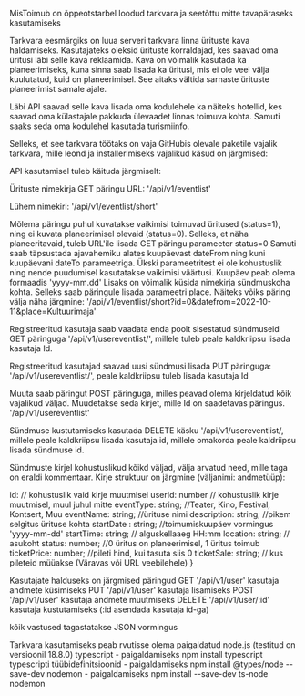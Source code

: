 MisToimub on õppeotstarbel loodud tarkvara ja seetõttu mitte tavapäraseks kasutamiseks

Tarkvara eesmärgiks on luua serveri tarkvara linna ürituste kava haldamiseks.
Kasutajateks oleksid ürituste korraldajad, kes saavad oma üritusi läbi selle kava reklaamida.
Kava on võimalik kasutada ka planeerimiseks, kuna sinna saab lisada ka üritusi, mis ei ole
veel välja kuulutatud, kuid on planeerimisel. See aitaks vältida sarnaste ürituste planeerimist
samale ajale.

Läbi API saavad selle kava lisada oma kodulehele ka näiteks hotellid, kes saavad oma külastajale
pakkuda ülevaadet linnas toimuva kohta. Samuti saaks seda oma kodulehel kasutada turismiinfo.

Selleks, et see tarkvara töötaks on vaja GitHubis olevale paketile vajalik tarkvara, mille leond
ja installerimiseks vajalikud käsud on järgmised:

API kasutamisel tuleb käituda järgmiselt:

Ürituste nimekirja GET päringu URL:
'/api/v1/eventlist'

Lühem nimekiri:
'/api/v1/eventlist/short'

Mõlema päringu puhul kuvatakse vaikimisi toimuvad üritused (status=1), ning ei kuvata planeerimisel olevaid (status=0).
Selleks, et näha planeeritavaid, tuleb URL'ile lisada GET päringu parameeter status=0
Samuti saab täpsustada ajavahemiku alates kuupäevast dateFrom ning kuni kuupäevani dateTo parameetriga. Ükski parameetritest ei ole kohustuslik ning nende puudumisel kasutatakse vaikimisi
väärtusi. Kuupäev peab olema formaadis 'yyyy-mm.dd'
Lisaks on võimalik küsida nimekirja sündmuskoha kohta. Selleks saab päringule lisada parameetri place.
Näiteks võiks päring välja näha järgmine:
'/api/v1/eventlist/short?id=0&datefrom=2022-10-11&place=Kultuurimaja'

Registreeritud kasutaja saab vaadata enda poolt sisestatud sündmuseid GET päringuga
'/api/v1/usereventlist/', millele tuleb peale kaldkriipsu lisada kasutaja Id.

Registreeritud kasutajad saavad uusi sündmusi lisada PUT päringuga:
'/api/v1/usereventlist/', peale kaldkriipsu tuleb lisada kasutaja Id

Muuta saab päringut POST päringuga, milles peavad olema kirjeldatud kõik vajalikud väljad.
Muudetakse seda kirjet, mille Id on saadetavas päringus.
'/api/v1/usereventlist'

Sündmuse kustutamiseks kasutada DELETE käsku
'/api/v1/usereventlist/, millele peale kaldkriipsu lisada kasutaja id, millele omakorda peale kaldriipsu lisada sündmuse id.


Sündmuste kirjel kohustuslikud kõikd väljad, välja arvatud need, mille taga on eraldi kommentaar.
Kirje struktuur on järgmine (väljanimi: andmetüüp):

id: // kohustuslik vaid kirje muutmisel
userId: number // kohustuslik kirje muutmisel, muul juhul mitte
eventType: string; //Teater, Kino, Festival, Kontsert, Muu
eventName: string; //ürituse nimi
description: string; //pikem selgitus ürituse kohta
startDate : string; //toimumiskuupäev vormingus 'yyyy-mm-dd'
startTime: string; // alguskellaaeg HH:mm
location: string; // asukoht
status: number; //0 üritus on planeerimisel, 1 üritus toimub
ticketPrice: number; //pileti hind, kui tasuta siis 0
ticketSale: string; // kus pileteid müüakse (Väravas või URL veebilehele)
}


Kasutajate halduseks on järgmised päringud
GET '/api/v1/user' kasutaja andmete küsimiseks
PUT '/api/v1/user' kasutaja lisamiseks
POST '/api/v1/user' kasutaja andmete muutmiseks
DELETE '/api/v1/user/:id' kasutaja kustutamiseks (:id asendada kasutaja id-ga)

kõik vastused tagastatakse JSON vormingus


Tarkvara kasutamiseks peab rvutisse olema paigaldatud node.js (testitud on versioonil 18.8.0)
typescript - paigaldamiseks npm install typescript
typescripti tüübidefinitsioonid - paigaldamiseks npm install @types/node --save-dev
nodemon - paigaldamiseks npm install --save-dev ts-node nodemon



